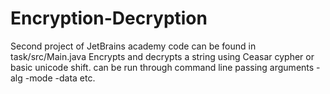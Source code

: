 # Encryption-Decryption
Second project of JetBrains academy
code can be found in task/src/Main.java
Encrypts and decrypts a string using Ceasar cypher or basic unicode shift.
can be run through command line passing arguments -alg -mode -data etc.
